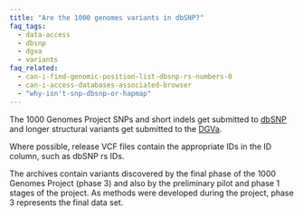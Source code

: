 ```yaml
---
title: "Are the 1000 genomes variants in dbSNP?"
faq_tags:
  - data-access
  - dbsnp
  - dgva
  - variants
faq_related:
  - can-i-find-genomic-position-list-dbsnp-rs-numbers-0
  - can-i-access-databases-associated-browser
  - "why-isn't-snp-dbsnp-or-hapmap"
---
```

                    
The 1000 Genomes Project SNPs and short indels get submitted to [dbSNP](http://www.ncbi.nlm.nih.gov/snp/) and longer structural variants get submitted to the [DGVa](http://www.ebi.ac.uk/dgva/).

Where possible, release VCF files contain the appropriate IDs in the ID column, such as dbSNP rs IDs.

The archives contain variants discovered by the final phase of the 1000 Genomes Project (phase 3) and also by the preliminary pilot and phase 1 stages of the project. As methods were developed during the project, phase 3 represents the final data set.
